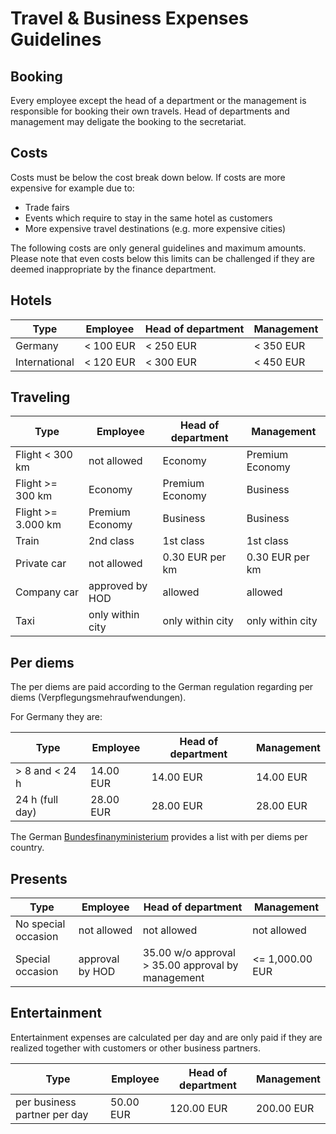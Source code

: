 # Travel & Business Expenses Guidelines

## Booking

Every employee except the head of a department or the management is responsible for booking their own travels. Head of departments and management may deligate the booking to the secretariat.

## Costs

Costs must be below the cost break down below. If costs are more expensive for example due to:

* Trade fairs
* Events which require to stay in the same hotel as customers
* More expensive travel destinations (e.g. more expensive cities)

The following costs are only general guidelines and maximum amounts. Please note that even costs below this limits can be challenged if they are deemed inappropriate by the finance department.

## Hotels

| Type               | Employee          | Head of department   | Management	  |
| ------------------ | ----------------- | -------------------- | --------------- |
| Germany            | < 100 EUR         | < 250 EUR	        | < 350 EUR  	  |
| International      | < 120 EUR         | < 300 EUR	        | < 450 EUR  	  |

## Traveling

| Type               | Employee          | Head of department   | Management	   |
| ------------------ | ----------------- | -------------------- | ---------------- |
| Flight < 300 km    | not allowed       | Economy			    | Premium Economy  |
| Flight >= 300 km   | Economy           | Premium Economy      | Business         |
| Flight >= 3.000 km | Premium Economy   | Business     	    | Business   	   |
| Train              | 2nd class         | 1st class  	        | 1st class  	   |
| Private car        | not allowed       | 0.30 EUR per km      | 0.30 EUR per km  |
| Company car        | approved by HOD   | allowed              | allowed		   |
| Taxi               | only within city  | only within city     | only within city |

## Per diems

The per diems are paid according to the German regulation regarding per diems (Verpflegungsmehraufwendungen). 

For Germany they are:

| Type              | Employee    | Head of department   | Management  |
| ----------------- | ----------- | -------------------- | ----------- |
| > 8 and < 24 h    | 14.00 EUR   | 14.00 EUR            | 14.00 EUR   |
| 24 h (full day)   | 28.00 EUR   | 28.00 EUR            | 28.00 EUR   |

The German [Bundesfinanyministerium](https://www.bundesfinanzministerium.de/Content/DE/Downloads/BMF_Schreiben/Steuerarten/Lohnsteuer/2021-09-27-steuerliche-behandlung-reisekosten-reisekostenverguetungen-2022.pdf?__blob=publicationFile&v=2) provides a list with per diems per country.

## Presents

| Type                 | Employee        | Head of department   | Management  |
| ---------------------| --------------- | -------------------- | ----------- |
| No special occasion  | not allowed     | not allowed          | not allowed |
| Special occasion     | approval by HOD | 35.00 w/o approval > 35.00 approval by management | <= 1,000.00 EUR |

## Entertainment

Entertainment expenses are calculated per day and are only paid if they are realized together with customers or other business partners.

| Type                         | Employee    | Head of department   | Management  |
| ---------------------------- | ----------- | -------------------- | ----------- |
| per business partner per day | 50.00 EUR   | 120.00 EUR           | 200.00 EUR  |

